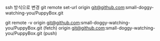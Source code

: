 ssh 방식으로 변경
git remote set-url origin git@github.com:small-doggy-watching-you/PuppyBox.git

git remote -v
origin  git@github.com:small-doggy-watching-you/PuppyBox.git (fetch)
origin  git@github.com:small-doggy-watching-you/PuppyBox.git (push)